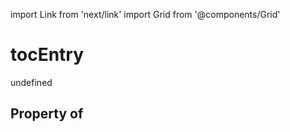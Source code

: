 import Link from 'next/link'
import Grid from '@components/Grid'

# tocEntry

undefined

## Property of



